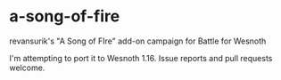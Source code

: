 # a-song-of-fire
revansurik's "A Song of FIre" add-on campaign for Battle for Wesnoth

I'm attempting to port it to Wesnoth 1.16. Issue reports and pull requests welcome.